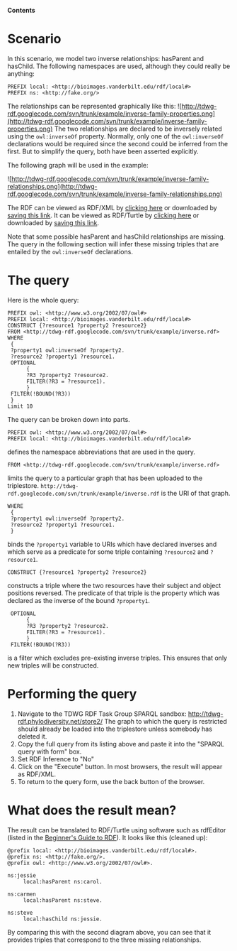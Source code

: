 **Contents**



# Scenario #
In this scenario, we model two inverse relationships: hasParent and hasChild.  The following namespaces are used, although they could really be anything:
```
PREFIX local: <http://bioimages.vanderbilt.edu/rdf/local#>
PREFIX ns: <http://fake.org/>
```
The relationships can be represented graphically like this:
![http://tdwg-rdf.googlecode.com/svn/trunk/example/inverse-family-properties.png](http://tdwg-rdf.googlecode.com/svn/trunk/example/inverse-family-properties.png)
The two relationships are declared to be inversely related using the `owl:inverseOf` property.  Normally, only one of the `owl:inverseOf` declarations would be required since the second could be inferred from the first.  But to simplify the query, both have been asserted explicitly.

The following graph will be used in the example:

![http://tdwg-rdf.googlecode.com/svn/trunk/example/inverse-family-relationships.png](http://tdwg-rdf.googlecode.com/svn/trunk/example/inverse-family-relationships.png)

The RDF can be viewed as RDF/XML by [clicking here](http://code.google.com/p/tdwg-rdf/source/browse/trunk/example/inverse.rdf) or downloaded by [saving this link](http://tdwg-rdf.googlecode.com/svn/trunk/example/inverse.rdf).  It can be viewed as RDF/Turtle by [clicking here](http://code.google.com/p/tdwg-rdf/source/browse/trunk/example/inverse.ttl) or downloaded by [saving this link](http://tdwg-rdf.googlecode.com/svn/trunk/example/inverse.ttl).

Note that some possible hasParent and hasChild relationships are missing.  The query in the following section will infer these missing triples that are entailed by the `owl:inverseOf` declarations.

# The query #
Here is the whole query:
```
PREFIX owl: <http://www.w3.org/2002/07/owl#>
PREFIX local: <http://bioimages.vanderbilt.edu/rdf/local#>
CONSTRUCT {?resource1 ?property2 ?resource2}
FROM <http://tdwg-rdf.googlecode.com/svn/trunk/example/inverse.rdf>
WHERE 
 {
 ?property1 owl:inverseOf ?property2.
 ?resource2 ?property1 ?resource1.
 OPTIONAL 
      {
      ?R3 ?property2 ?resource2.
      FILTER(?R3 = ?resource1).
      }
 FILTER(!BOUND(?R3))
 }
Limit 10
```

The query can be broken down into parts.
```
PREFIX owl: <http://www.w3.org/2002/07/owl#>
PREFIX local: <http://bioimages.vanderbilt.edu/rdf/local#>
```
defines the namespace abbreviations that are used in the query.

```
FROM <http://tdwg-rdf.googlecode.com/svn/trunk/example/inverse.rdf>
```
limits the query to a particular graph that has been uploaded to the triplestore.  `http://tdwg-rdf.googlecode.com/svn/trunk/example/inverse.rdf` is the URI of that graph.


```
WHERE 
 {
 ?property1 owl:inverseOf ?property2.
 ?resource2 ?property1 ?resource1.
 }
```
binds the `?property1` variable to URIs which have declared inverses and which serve as a predicate for some triple containing `?resource2` and `?resource1`.

```
CONSTRUCT {?resource1 ?property2 ?resource2}
```
constructs a triple where the two resources have their subject and object positions reversed.  The predicate of that triple is the property which was declared as the inverse of the bound `?property1`.

```
 OPTIONAL 
      {
      ?R3 ?property2 ?resource2.
      FILTER(?R3 = ?resource1).
      }
 FILTER(!BOUND(?R3))
```
is a filter which excludes pre-existing inverse triples.  This ensures that only new triples will be constructed.

# Performing the query #
  1. Navigate to the TDWG RDF Task Group SPARQL sandbox: http://tdwg-rdf.phylodiversity.net/store2/ The graph to which the query is restricted should already be loaded into the triplestore unless somebody has deleted it.
  1. Copy the full query from its listing above and paste it into the "SPARQL query with form" box.
  1. Set RDF Inference to "No"
  1. Click on the "Execute" button. In most browsers, the result will appear as RDF/XML.
  1. To return to the query form, use the back button of the browser.

# What does the result mean? #

The result can be translated to RDF/Turtle using software such as rdfEditor (listed in the [Beginner's Guide to RDF](http://code.google.com/p/tdwg-rdf/wiki/Beginners#0.3.5._Software_tools)).  It looks like this (cleaned up):
```
@prefix local: <http://bioimages.vanderbilt.edu/rdf/local#>.
@prefix ns: <http://fake.org/>.
@prefix owl: <http://www.w3.org/2002/07/owl#>.

ns:jessie
     local:hasParent ns:carol.
     
ns:carmen
     local:hasParent ns:steve.
     
ns:steve
     local:hasChild ns:jessie.
```
By comparing this with the second diagram above, you can see that it provides triples that correspond to the three missing relationships.